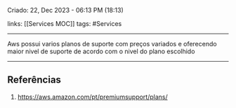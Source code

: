Criado: 22, Dec 2023 - 06:13 PM (18:13)

links: [[Services MOC]]
tags: #Services

---

Aws possui varios planos de suporte com preços variados e oferecendo maior nivel de suporte de acordo com o nivel do plano escolhido

---
## Referências
1. https://aws.amazon.com/pt/premiumsupport/plans/